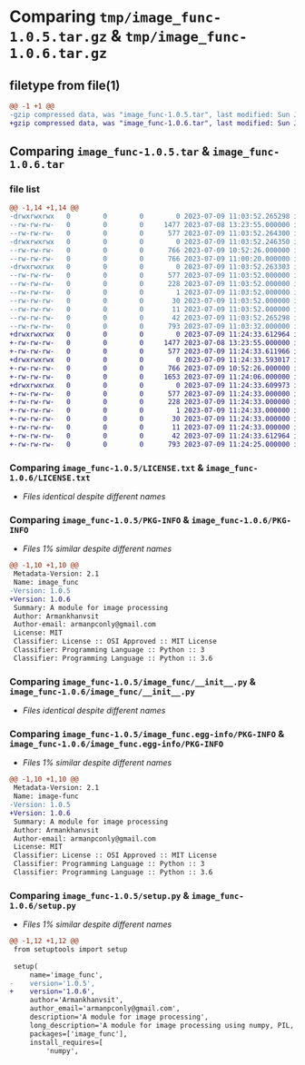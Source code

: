 # Comparing `tmp/image_func-1.0.5.tar.gz` & `tmp/image_func-1.0.6.tar.gz`

## filetype from file(1)

```diff
@@ -1 +1 @@
-gzip compressed data, was "image_func-1.0.5.tar", last modified: Sun Jul  9 11:03:52 2023, max compression
+gzip compressed data, was "image_func-1.0.6.tar", last modified: Sun Jul  9 11:24:33 2023, max compression
```

## Comparing `image_func-1.0.5.tar` & `image_func-1.0.6.tar`

### file list

```diff
@@ -1,14 +1,14 @@
-drwxrwxrwx   0        0        0        0 2023-07-09 11:03:52.265298 image_func-1.0.5/
--rw-rw-rw-   0        0        0     1477 2023-07-08 13:23:55.000000 image_func-1.0.5/LICENSE.txt
--rw-rw-rw-   0        0        0      577 2023-07-09 11:03:52.264300 image_func-1.0.5/PKG-INFO
-drwxrwxrwx   0        0        0        0 2023-07-09 11:03:52.246350 image_func-1.0.5/image_func/
--rw-rw-rw-   0        0        0      766 2023-07-09 10:52:26.000000 image_func-1.0.5/image_func/__init__.py
--rw-rw-rw-   0        0        0      766 2023-07-09 11:00:20.000000 image_func-1.0.5/image_func/a.py
-drwxrwxrwx   0        0        0        0 2023-07-09 11:03:52.263303 image_func-1.0.5/image_func.egg-info/
--rw-rw-rw-   0        0        0      577 2023-07-09 11:03:52.000000 image_func-1.0.5/image_func.egg-info/PKG-INFO
--rw-rw-rw-   0        0        0      228 2023-07-09 11:03:52.000000 image_func-1.0.5/image_func.egg-info/SOURCES.txt
--rw-rw-rw-   0        0        0        1 2023-07-09 11:03:52.000000 image_func-1.0.5/image_func.egg-info/dependency_links.txt
--rw-rw-rw-   0        0        0       30 2023-07-09 11:03:52.000000 image_func-1.0.5/image_func.egg-info/requires.txt
--rw-rw-rw-   0        0        0       11 2023-07-09 11:03:52.000000 image_func-1.0.5/image_func.egg-info/top_level.txt
--rw-rw-rw-   0        0        0       42 2023-07-09 11:03:52.265298 image_func-1.0.5/setup.cfg
--rw-rw-rw-   0        0        0      793 2023-07-09 11:03:32.000000 image_func-1.0.5/setup.py
+drwxrwxrwx   0        0        0        0 2023-07-09 11:24:33.612964 image_func-1.0.6/
+-rw-rw-rw-   0        0        0     1477 2023-07-08 13:23:55.000000 image_func-1.0.6/LICENSE.txt
+-rw-rw-rw-   0        0        0      577 2023-07-09 11:24:33.611966 image_func-1.0.6/PKG-INFO
+drwxrwxrwx   0        0        0        0 2023-07-09 11:24:33.593017 image_func-1.0.6/image_func/
+-rw-rw-rw-   0        0        0      766 2023-07-09 10:52:26.000000 image_func-1.0.6/image_func/__init__.py
+-rw-rw-rw-   0        0        0     1653 2023-07-09 11:24:06.000000 image_func-1.0.6/image_func/a.py
+drwxrwxrwx   0        0        0        0 2023-07-09 11:24:33.609973 image_func-1.0.6/image_func.egg-info/
+-rw-rw-rw-   0        0        0      577 2023-07-09 11:24:33.000000 image_func-1.0.6/image_func.egg-info/PKG-INFO
+-rw-rw-rw-   0        0        0      228 2023-07-09 11:24:33.000000 image_func-1.0.6/image_func.egg-info/SOURCES.txt
+-rw-rw-rw-   0        0        0        1 2023-07-09 11:24:33.000000 image_func-1.0.6/image_func.egg-info/dependency_links.txt
+-rw-rw-rw-   0        0        0       30 2023-07-09 11:24:33.000000 image_func-1.0.6/image_func.egg-info/requires.txt
+-rw-rw-rw-   0        0        0       11 2023-07-09 11:24:33.000000 image_func-1.0.6/image_func.egg-info/top_level.txt
+-rw-rw-rw-   0        0        0       42 2023-07-09 11:24:33.612964 image_func-1.0.6/setup.cfg
+-rw-rw-rw-   0        0        0      793 2023-07-09 11:24:25.000000 image_func-1.0.6/setup.py
```

### Comparing `image_func-1.0.5/LICENSE.txt` & `image_func-1.0.6/LICENSE.txt`

 * *Files identical despite different names*

### Comparing `image_func-1.0.5/PKG-INFO` & `image_func-1.0.6/PKG-INFO`

 * *Files 1% similar despite different names*

```diff
@@ -1,10 +1,10 @@
 Metadata-Version: 2.1
 Name: image_func
-Version: 1.0.5
+Version: 1.0.6
 Summary: A module for image processing
 Author: Armankhanvsit
 Author-email: armanpconly@gmail.com
 License: MIT
 Classifier: License :: OSI Approved :: MIT License
 Classifier: Programming Language :: Python :: 3
 Classifier: Programming Language :: Python :: 3.6
```

### Comparing `image_func-1.0.5/image_func/__init__.py` & `image_func-1.0.6/image_func/__init__.py`

 * *Files identical despite different names*

### Comparing `image_func-1.0.5/image_func.egg-info/PKG-INFO` & `image_func-1.0.6/image_func.egg-info/PKG-INFO`

 * *Files 1% similar despite different names*

```diff
@@ -1,10 +1,10 @@
 Metadata-Version: 2.1
 Name: image-func
-Version: 1.0.5
+Version: 1.0.6
 Summary: A module for image processing
 Author: Armankhanvsit
 Author-email: armanpconly@gmail.com
 License: MIT
 Classifier: License :: OSI Approved :: MIT License
 Classifier: Programming Language :: Python :: 3
 Classifier: Programming Language :: Python :: 3.6
```

### Comparing `image_func-1.0.5/setup.py` & `image_func-1.0.6/setup.py`

 * *Files 1% similar despite different names*

```diff
@@ -1,12 +1,12 @@
 from setuptools import setup
 
 setup(
     name='image_func',
-    version='1.0.5',
+    version='1.0.6',
     author='Armankhanvsit',
     author_email='armanpconly@gmail.com',
     description='A module for image processing',
     long_description='A module for image processing using numpy, PIL, scipy, and matplotlib.',
     packages=['image_func'],
     install_requires=[
         'numpy',
```


